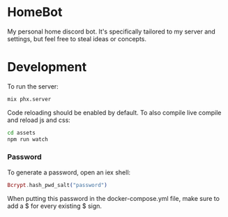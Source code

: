# HomeBot

My personal home discord bot.
It's specifically tailored to my server and settings, but feel free to steal ideas or concepts.

# Development
To run the server:
```bash
mix phx.server
```

Code reloading should be enabled by default. To also compile live compile and reload js and css:
```bash
cd assets
npm run watch
```

### Password
To generate a password, open an iex shell:
```elixir
Bcrypt.hash_pwd_salt("password")
```

When putting this password in the docker-compose.yml file, make sure to add a $ for every existing $ sign.
